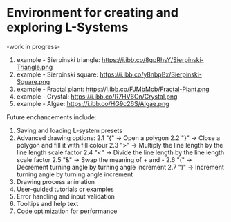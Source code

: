 # Environment for creating and exploring L-Systems

-work in progress-

1. example - Sierpinski triangle: https://i.ibb.co/8gpRhsY/Sierpinski-Triangle.png
2. example - Sierpinski square: https://i.ibb.co/y8nbpBx/Sierpinski-Square.png
3. example - Fractal plant: https://i.ibb.co/FJMbMcb/Fractal-Plant.png
4. example - Crystal: https://i.ibb.co/R7HV6Cn/Crystal.png
5. example - Algae: https://i.ibb.co/HG9c26S/Algae.png


Future enchancements include: 

1. Saving and loading L-system presets
2. Advanced drawing options: 
  2.1 "{"	   ->      Open a polygon
  2.2 "}"	   ->      Close a polygon and fill it with fill colour
  2.3 ">"	   ->      Multiply the line length by the line length scale factor
  2.4 "<"	   ->      Divide the line length by the line length scale factor
  2.5 "&"	   ->      Swap the meaning of + and -
  2.6 "("	   ->      Decrement turning angle by turning angle increment
  2.7 ")"	   ->      Increment turning angle by turning angle increment
3. Drawing process animation
4. User-guided tutorials or examples
5. Error handling and input validation
6. Tooltips and help text
7. Code optimization for performance
